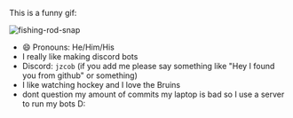 This is a funny gif:

![fishing-rod-snap](https://github.com/Jzcob/jzcob/assets/50559088/8a1cc989-d243-4107-82b5-af9a05e84434)

- 😄 Pronouns: He/Him/His
- I really like making discord bots
- Discord: `jzcob` (if you add me please say something like "Hey I found you from github" or something)
-  I like watching hockey and I love the Bruins
- dont question my amount of commits my laptop is bad so I use a server to run my bots D:
